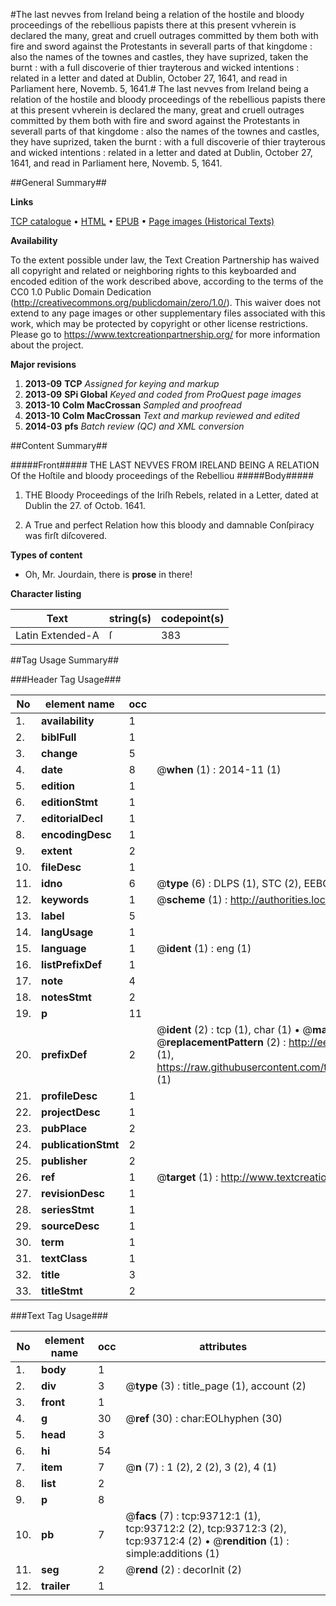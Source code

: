 #The last nevves from Ireland being a relation of the hostile and bloody proceedings of the rebellious papists there at this present vvherein is declared the many, great and cruell outrages committed by them both with fire and sword against the Protestants in severall parts of that kingdome : also the names of the townes and castles, they have suprized,  taken the burnt : with a full discoverie of thier trayterous and wicked intentions : related in a letter and dated at Dublin, October 27, 1641, and read in Parliament here, Novemb. 5, 1641.#
The last nevves from Ireland being a relation of the hostile and bloody proceedings of the rebellious papists there at this present vvherein is declared the many, great and cruell outrages committed by them both with fire and sword against the Protestants in severall parts of that kingdome : also the names of the townes and castles, they have suprized,  taken the burnt : with a full discoverie of thier trayterous and wicked intentions : related in a letter and dated at Dublin, October 27, 1641, and read in Parliament here, Novemb. 5, 1641.

##General Summary##

**Links**

[TCP catalogue](http://www.ota.ox.ac.uk/tcp/)  • 
[HTML](http://tei.it.ox.ac.uk/tcp/Texts-HTML/free/A49/A49638.html)  • 
[EPUB](http://tei.it.ox.ac.uk/tcp/Texts-EPUB/free/A49/A49638.epub) • 
[Page images (Historical Texts)](https://historicaltexts.jisc.ac.uk/eebo-12773791e)

**Availability**

To the extent possible under law, the Text Creation Partnership has waived all copyright and related or neighboring rights to this keyboarded and encoded edition of the work described above, according to the terms of the CC0 1.0 Public Domain Dedication (http://creativecommons.org/publicdomain/zero/1.0/). This waiver does not extend to any page images or other supplementary files associated with this work, which may be protected by copyright or other license restrictions. Please go to https://www.textcreationpartnership.org/ for more information about the project.

**Major revisions**

1. __2013-09__ __TCP__ *Assigned for keying and markup*
1. __2013-09__ __SPi Global__ *Keyed and coded from ProQuest page images*
1. __2013-10__ __Colm MacCrossan__ *Sampled and proofread*
1. __2013-10__ __Colm MacCrossan__ *Text and markup reviewed and edited*
1. __2014-03__ __pfs__ *Batch review (QC) and XML conversion*

##Content Summary##

#####Front#####
THE LAST NEVVES FROM IRELAND BEING A RELATION Of the Hoſtile and bloody proceedings of the Rebelliou
#####Body#####

1. THE Bloody Proceedings of the Iriſh Rebels, related in a Letter, dated at Dublin the 27. of Octob. 1641.

1. A True and perfect Relation how this bloody and damnable Conſpiracy was firſt diſcovered.

**Types of content**

  * Oh, Mr. Jourdain, there is **prose** in there!

**Character listing**


|Text|string(s)|codepoint(s)|
|---|---|---|
|Latin Extended-A|ſ|383|

##Tag Usage Summary##

###Header Tag Usage###

|No|element name|occ|attributes|
|---|---|---|---|
|1.|__availability__|1||
|2.|__biblFull__|1||
|3.|__change__|5||
|4.|__date__|8| @__when__ (1) : 2014-11 (1)|
|5.|__edition__|1||
|6.|__editionStmt__|1||
|7.|__editorialDecl__|1||
|8.|__encodingDesc__|1||
|9.|__extent__|2||
|10.|__fileDesc__|1||
|11.|__idno__|6| @__type__ (6) : DLPS (1), STC (2), EEBO-CITATION (1), OCLC (1), VID (1)|
|12.|__keywords__|1| @__scheme__ (1) : http://authorities.loc.gov/ (1)|
|13.|__label__|5||
|14.|__langUsage__|1||
|15.|__language__|1| @__ident__ (1) : eng (1)|
|16.|__listPrefixDef__|1||
|17.|__note__|4||
|18.|__notesStmt__|2||
|19.|__p__|11||
|20.|__prefixDef__|2| @__ident__ (2) : tcp (1), char (1)  •  @__matchPattern__ (2) : ([0-9\-]+):([0-9IVX]+) (1), (.+) (1)  •  @__replacementPattern__ (2) : http://eebo.chadwyck.com/downloadtiff?vid=$1&page=$2 (1), https://raw.githubusercontent.com/textcreationpartnership/Texts/master/tcpchars.xml#$1 (1)|
|21.|__profileDesc__|1||
|22.|__projectDesc__|1||
|23.|__pubPlace__|2||
|24.|__publicationStmt__|2||
|25.|__publisher__|2||
|26.|__ref__|1| @__target__ (1) : http://www.textcreationpartnership.org/docs/. (1)|
|27.|__revisionDesc__|1||
|28.|__seriesStmt__|1||
|29.|__sourceDesc__|1||
|30.|__term__|1||
|31.|__textClass__|1||
|32.|__title__|3||
|33.|__titleStmt__|2||


###Text Tag Usage###

|No|element name|occ|attributes|
|---|---|---|---|
|1.|__body__|1||
|2.|__div__|3| @__type__ (3) : title_page (1), account (2)|
|3.|__front__|1||
|4.|__g__|30| @__ref__ (30) : char:EOLhyphen (30)|
|5.|__head__|3||
|6.|__hi__|54||
|7.|__item__|7| @__n__ (7) : 1 (2), 2 (2), 3 (2), 4 (1)|
|8.|__list__|2||
|9.|__p__|8||
|10.|__pb__|7| @__facs__ (7) : tcp:93712:1 (1), tcp:93712:2 (2), tcp:93712:3 (2), tcp:93712:4 (2)  •  @__rendition__ (1) : simple:additions (1)|
|11.|__seg__|2| @__rend__ (2) : decorInit (2)|
|12.|__trailer__|1||
